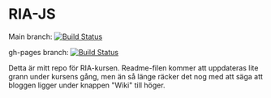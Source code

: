 RIA-JS
======

Main branch: [![Build Status](https://img.shields.io/travis/lohnn/RIA-JS/master.svg)](https://travis-ci.org/lohnn/RIA-JS)

gh-pages branch: [![Build Status](https://img.shields.io/travis/lohnn/RIA-JS/gh-pages.svg)](https://travis-ci.org/lohnn/RIA-JS)


Detta är mitt repo för RIA-kursen.
Readme-filen kommer att uppdateras lite grann under kursens gång, men än så länge räcker det nog med att säga att bloggen ligger under knappen "Wiki" till höger.
